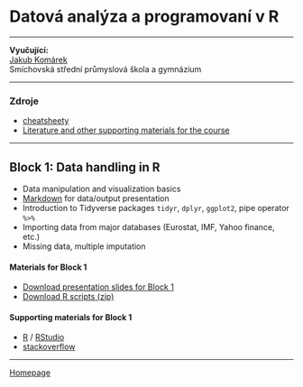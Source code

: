 # Datová analýza a programovaní v R 

--- 

**Vyučující:**  
[Jakub Komárek]()     
Smíchovská střední průmyslová škola a gymnázium

--- 

### Zdroje

+ [cheatsheety](https://JakubKomarek.github.io/SSPS/cheatsheets)
+ [Literature and other supporting materials for the course](https://formanektomas.github.io/4EK417/LiteratureSupport.html)


--- 

## Block 1: Data handling in R

+ Data manipulation and visualization basics
+ [Markdown](https://rstudio.com/wp-content/uploads/2015/02/rmarkdown-cheatsheet.pdf) for data/output presentation  
+ Introduction to Tidyverse packages `tidyr`, `dplyr`, `ggplot2`, pipe operator `%>%`  
+ Importing data from major databases (Eurostat, IMF, Yahoo finance, etc.)  
+ Missing data, multiple imputation  

#### Materials for Block 1  

+ [Download presentation slides for Block 1](https://github.com/formanektomas/4EK417/raw/master/Block1/Block_1.pdf)
+ [Download R scripts (zip)](https://github.com/formanektomas/4EK417/raw/master/Block1/Block1.zip)
  
#### Supporting materials for Block 1  

- [R](https://www.r-project.org/) / [RStudio](https://www.rstudio.com/products/RStudio/)  
- [stackoverflow](https://stackoverflow.com/tags/r/info)  



---

[Homepage](https://JakubKomárek.github.io/4EK417/)
